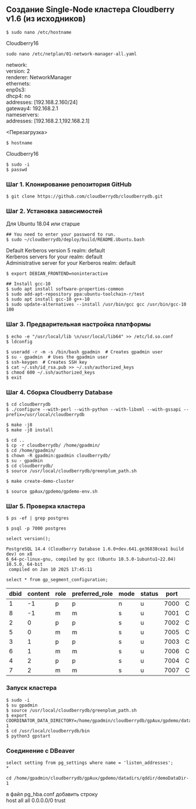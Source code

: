 ## Создание Single-Node кластера Cloudberry v1.6 (из исходников) ##
   
```
$ sudo nano /etc/hostname
```
Cloudberry16   
```
sudo nano /etc/netplan/01-network-manager-all.yaml
```
network:   
  version: 2   
  renderer: NetworkManager   
  ethernets:   
   enp0s3:   
     dhcp4: no   
     addresses: [192.168.2.160/24]   
     gateway4: 192.168.2.1   
     nameservers:   
         addresses: [192.168.2.1,192.168.2.1]   
   
<Перезагрузка>   

```   
$ hostname
```
Cloudberry16
   
```
$ sudo -i
$ passwd
```

### Шаг 1. Клонирование репозитория GitHub ###
   
```
$ git clone https://github.com/cloudberrydb/cloudberrydb.git
```
   
### Шаг 2. Установка зависимостей ###
Для Ubuntu 18.04 или старше   
```
## You need to enter your password to run.
$ sudo ~/cloudberrydb/deploy/build/README.Ubuntu.bash
```
Default Kerberos version 5 realm: default   
Kerberos servers for your realm: default   
Administrative server for your Kerberos realm: default   
   
```
$ export DEBIAN_FRONTEND=noninteractive
```
```   
## Install gcc-10
$ sudo apt install software-properties-common
$ sudo add-apt-repository ppa:ubuntu-toolchain-r/test
$ sudo apt install gcc-10 g++-10
$ sudo update-alternatives --install /usr/bin/gcc gcc /usr/bin/gcc-10 100
```
   
### Шаг 3. Предварительная настройка платформы ###
```
$ echo -e "/usr/local/lib \n/usr/local/lib64" >> /etc/ld.so.conf
$ ldconfig
```
```
$ useradd -r -m -s /bin/bash gpadmin  # Creates gpadmin user
$ su - gpadmin  # Uses the gpadmin user
$ ssh-keygen  # Creates SSH key
$ cat ~/.ssh/id_rsa.pub >> ~/.ssh/authorized_keys
$ chmod 600 ~/.ssh/authorized_keys 
$ exit
```
   
### Шаг 4. Сборка Cloudberry Database ###
```
$ cd cloudberrydb
$ ./configure --with-perl --with-python --with-libxml --with-gssapi --prefix=/usr/local/cloudberrydb
```
```
$ make -j8
$ make -j8 install
```
```
$ cd ..
$ cp -r cloudberrydb/ /home/gpadmin/
$ cd /home/gpadmin/
$ chown -R gpadmin:gpadmin cloudberrydb/
$ su - gpadmin
$ cd cloudberrydb/
$ source /usr/local/cloudberrydb/greenplum_path.sh
```
```
$ make create-demo-cluster
```
```
$ source gpAux/gpdemo/gpdemo-env.sh
```
   
### Шаг 5. Проверка кластера ###
```
$ ps -ef | grep postgres
```
```
$ psql -p 7000 postgres
```
```
select version();
```
```
PostgreSQL 14.4 (Cloudberry Database 1.6.0+dev.641.ge36838cea1 build dev) on x8
6_64-pc-linux-gnu, compiled by gcc (Ubuntu 10.5.0-1ubuntu1~22.04) 10.5.0, 64-bit
 compiled on Jan 10 2025 17:45:11
```
```
select * from gp_segment_configuration;
```
| dbid | content | role | preferred_role | mode | status | port |   hostname   |   address    |                                   datadir                                    | warehouseid |
|------|---------|------|----------------|------|--------|------|--------------|--------------|------------------------------------------------------------------------------|-------------|
|    1 |      -1 | p    | p              | n    | u      | 7000 | Cloudberry16 | Cloudberry16 | /home/gpadmin/cloudberrydb/gpAux/gpdemo/datadirs/qddir/demoDataDir-1         |           0 |
|    8 |      -1 | m    | m              | s    | u      | 7001 | Cloudberry16 | Cloudberry16 | /home/gpadmin/cloudberrydb/gpAux/gpdemo/datadirs/standby                     |           0 |
|    2 |       0 | p    | p              | s    | u      | 7002 | Cloudberry16 | Cloudberry16 | /home/gpadmin/cloudberrydb/gpAux/gpdemo/datadirs/dbfast1/demoDataDir0        |           0 |
|    5 |       0 | m    | m              | s    | u      | 7005 | Cloudberry16 | Cloudberry16 | /home/gpadmin/cloudberrydb/gpAux/gpdemo/datadirs/dbfast_mirror1/demoDataDir0 |           0 |
|    3 |       1 | p    | p              | s    | u      | 7003 | Cloudberry16 | Cloudberry16 | /home/gpadmin/cloudberrydb/gpAux/gpdemo/datadirs/dbfast2/demoDataDir1        |           0 |
|    6 |       1 | m    | m              | s    | u      | 7006 | Cloudberry16 | Cloudberry16 | /home/gpadmin/cloudberrydb/gpAux/gpdemo/datadirs/dbfast_mirror2/demoDataDir1 |           0 |
|    4 |       2 | p    | p              | s    | u      | 7004 | Cloudberry16 | Cloudberry16 | /home/gpadmin/cloudberrydb/gpAux/gpdemo/datadirs/dbfast3/demoDataDir2        |           0 |
|    7 |       2 | m    | m              | s    | u      | 7007 | Cloudberry16 | Cloudberry16 | /home/gpadmin/cloudberrydb/gpAux/gpdemo/datadirs/dbfast_mirror3/demoDataDir2 |           0 |
   
### Запуск кластера ###
```
$ sudo -i
$ su gpadmin
$ source /usr/local/cloudberrydb/greenplum_path.sh
$ export COORDINATOR_DATA_DIRECTORY=/home/gpadmin/cloudberrydb/gpAux/gpdemo/datadirs/qddir/demoDataDir-1
$ cd /usr/local/cloudberrydb/bin
$ python3 gpstart
```
   
### Соединение с DBeaver ###
```
select setting from pg_settings where name = 'listen_addresses';
*
```
      
```
cd /home/gpadmin/cloudberrydb/gpAux/gpdemo/datadirs/qddir/demoDataDir-1
```
в файл pg_hba.conf добавить строку   
host all all 0.0.0.0/0 trust   
   









